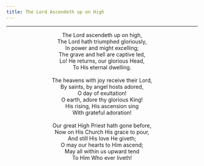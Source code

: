 ```yaml
---
title: The Lord Ascendeth up on High
---
```


---
<center>
The Lord ascendeth up on high,<br/>
The Lord hath triumphed gloriously,<br/>
In power and might excelling;<br/>
The grave and hell are captive led,<br/>
Lo! He returns, our glorious Head,<br/>
To His eternal dwelling.<br/>
<br/>
The heavens with joy receive their Lord,<br/>
By saints, by angel hosts adored,<br/>
O day of exultation!<br/>
O earth, adore thy glorious King!<br/>
His rising, His ascension sing<br/>
With grateful adoration!<br/>
<br/>
Our great High Priest hath gone before,<br/>
Now on His Church His grace to pour,<br/>
And still His love He giveth;<br/>
O may our hearts to Him ascend;<br/>
May all within us upward tend<br/>
To Him Who ever liveth!
</center>